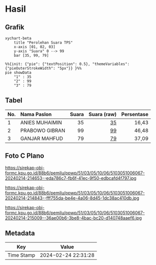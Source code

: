 # Hasil

## Grafik

```mermaid
xychart-beta
    title "Perolehan Suara TPS"
    x-axis [01, 02, 03]
    y-axis "Suara" 0 --> 99
    bar [35, 99, 79]
```

```mermaid
%%{init: {"pie": {"textPosition": 0.5}, "themeVariables": {"pieOuterStrokeWidth": "5px"}} }%%
pie showData
    "1" : 35
    "2" : 99
    "3" : 79
```

## Tabel

| No. | Nama Paslon    | Suara | Suara (raw) | Persentase |
|:--- |:-------------- | -----:| -----------:| ----------:|
| 1   | ANIES MUHAIMIN | 35    | [35][p-1]   | 16,43      |
| 2   | PRABOWO GIBRAN | 99    | [99][p-2]   | 46,48      |
| 3   | GANJAR MAHFUD  | 79    | [79][p-3]   | 37,09      |


[p-1]: https://github.com/gigit-pemilu/pemilu-2024-51-bali/blob/main/pilpres/hitung-suara/sub/51-bali/sub/03-badung/sub/05-kuta-selatan/sub/1006-jimbaran/sub/067-tps/sub/paslon-1.txt
[p-2]: https://github.com/gigit-pemilu/pemilu-2024-51-bali/blob/main/pilpres/hitung-suara/sub/51-bali/sub/03-badung/sub/05-kuta-selatan/sub/1006-jimbaran/sub/067-tps/sub/paslon-2.txt
[p-3]: https://github.com/gigit-pemilu/pemilu-2024-51-bali/blob/main/pilpres/hitung-suara/sub/51-bali/sub/03-badung/sub/05-kuta-selatan/sub/1006-jimbaran/sub/067-tps/sub/paslon-3.txt

## Foto C Plano

https://sirekap-obj-formc.kpu.go.id/88b6/pemilu/ppwp/51/03/05/10/06/5103051006067-20240214-214653--eda786c7-fb6f-41ec-9f50-edbcafd4f797.jpg

https://sirekap-obj-formc.kpu.go.id/88b6/pemilu/ppwp/51/03/05/10/06/5103051006067-20240214-214843--fff755da-be4e-4a06-8d45-1dc38ac410db.jpg

https://sirekap-obj-formc.kpu.go.id/88b6/pemilu/ppwp/51/03/05/10/06/5103051006067-20240214-215009--36ae00b6-3be8-4bac-bc20-d140748aaef6.jpg


## Metadata

| Key        | Value               |
| ---------- | ------------------- |
| Time Stamp | 2024-02-24 22:31:28 |




